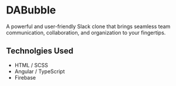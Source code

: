 # DABubble

A powerful and user-friendly Slack clone that brings seamless team communication, collaboration, and organization to your fingertips.

## Technolgies Used 

- HTML / SCSS
- Angular / TypeScript
- Firebase
